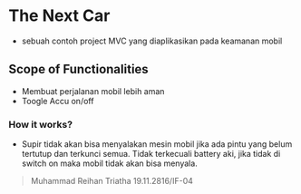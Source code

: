 # The Next Car
- sebuah contoh project MVC yang diaplikasikan pada keamanan mobil

## Scope of Functionalities
- Membuat perjalanan mobil lebih aman
- Toogle Accu on/off 

### How it works?
- Supir tidak akan bisa menyalakan mesin mobil jika ada pintu yang belum tertutup dan terkunci semua. Tidak terkecuali battery aki, jika tidak di switch on maka mobil tidak akan bisa menyala.

> Muhammad Reihan Triatha 19.11.2816/IF-04